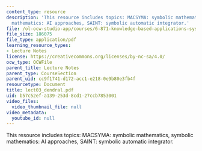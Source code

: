 ```yaml
---
content_type: resource
description: 'This resource includes topics: MACSYMA: symbolic mathematics, symbolic
  mathematics: AI approaches, SAINT: symbolic automatic integrator.'
file: /ol-ocw-studio-app/courses/6-871-knowledge-based-applications-systems-spring-2005/b57c52efa139253d8cd127ccb7853001_lect03_dendral.pdf
file_size: 186075
file_type: application/pdf
learning_resource_types:
- Lecture Notes
license: https://creativecommons.org/licenses/by-nc-sa/4.0/
ocw_type: OCWFile
parent_title: Lecture Notes
parent_type: CourseSection
parent_uid: cc9f1741-d172-acc1-e218-0e9b80e3fb4f
resourcetype: Document
title: lect03_dendral.pdf
uid: b57c52ef-a139-253d-8cd1-27ccb7853001
video_files:
  video_thumbnail_file: null
video_metadata:
  youtube_id: null
---
```

This resource includes topics: MACSYMA: symbolic mathematics, symbolic mathematics: AI approaches, SAINT: symbolic automatic integrator.